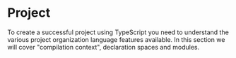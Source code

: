 # Project

To create a successful project using TypeScript you need to understand the various project organization language features available. In this section we will cover "compilation context", declaration spaces and modules.
